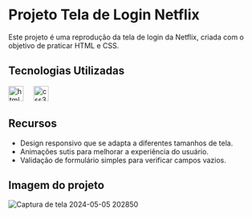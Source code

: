 
# Projeto Tela de Login Netflix

Este projeto é uma reprodução da tela de login da Netflix, criada com o objetivo de praticar HTML e CSS.

## Tecnologias Utilizadas

<div align="left">
  <img src="https://cdn.jsdelivr.net/gh/devicons/devicon/icons/html5/html5-original.svg" height="30" alt="html5 logo"  />
  <img width="12" />
  <img src="https://cdn.jsdelivr.net/gh/devicons/devicon/icons/css3/css3-original.svg" height="30" alt="css3 logo"  />
</div>

## Recursos

- Design responsivo que se adapta a diferentes tamanhos de tela.
- Animações sutis para melhorar a experiência do usuário.
- Validação de formulário simples para verificar campos vazios.



## Imagem do projeto



![Captura de tela 2024-05-05 202850](https://github.com/Roseanedasilva1212/Tela-de-Login-Netflix/assets/167696930/d559f9f7-9488-441a-834f-56841b009694)
